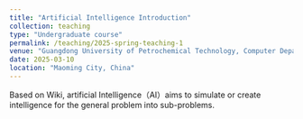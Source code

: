 ```yaml
---
title: "Artificial Intelligence Introduction"
collection: teaching
type: "Undergraduate course"
permalink: /teaching/2025-spring-teaching-1
venue: "Guangdong University of Petrochemical Technology, Computer Department"
date: 2025-03-10
location: "Maoming City, China"
---
```


Based on Wiki, artificial Intelligence（AI）aims to simulate or create intelligence for the general problem into sub-problems. 

<div style="display: none">

These consist of particular traits or capabilities that researchers expect an intelligent system to display. Except the textbook, there are several books as the references for making up the detail, such as [artificial intelligence lecture](https://www.cs.sjtu.edu.cn/~linghe.kong/%E4%BA%BA%E5%B7%A5%E6%99%BA%E8%83%BD%E8%AE%B2%E4%B9%89%E5%86%AF%E7%BF%94.pdf), [artificial intelligence
a modern approach, fourth edition](http://lib.ysu.am/disciplines_bk/efdd4d1d4c2087fe1cbe03d9ced67f34.pdf). A online neural network [example](https://playground.tensorflow.org/#activation=tanh&batchSize=10&dataset=circle&regDataset=reg-plane&learningRate=0.03&regularizationRate=0&noise=0&networkShape=4,2&seed=0.57497&showTestData=false&discretize=false&percTrainData=50&x=true&y=true&xTimesY=false&xSquared=false&ySquared=false&cosX=false&sinX=false&cosY=false&sinY=false&collectStats=false&problem=classification&initZero=false&hideText=false) showing how the data work inside the model.

[The slides](/files/2025_1_AI/0225_AI_chapter1_overview.pptx) for the first lesson at Feb 25: the overview of artificial intelligence.

[The slides](/files/2025_1_AI/0304_AI_chapter2_knowledge.pptx) for knowledge image at March 4.

[The slides](/files/2025_1_AI/0311_AI_DeductiveReasoning.pptx) about certain principles at March 11 and 18 am.

The experiment [code](/files/2025_1_AI/code/experiment0319_2.py) and input [file](/files/2025_1_AI/code/input1.txt) at March 19 pm. Please finish the [experiment report](/files/2025_1_AI/0319_AI_experimentReport1.docx) before March 26.

[The slides](/files/2025_1_AI/0318_AI_uncertaintyReasoning.ppt) on uncertain reasoning at March 18 and 20.


[The slides](/files/2025_1_AI/0320_AI_Search.ppt) for searching strategy on March 25. [The experiment](/files/2025_1_AI/0326_AI_AalgorithmReport2.docx) about solving 8 puzzle problem using [A* algorithm](/files/2025_1_AI/0325_AstarAlgorithm_8puzzle.pdf) at March 26, with 3 python codes for [DFS](/files/2025_1_AI/code/experiment0325_3DFS.py), [BFS](/files/2025_1_AI/code/experiment0325_2BFS.py) and [A* algorithm](/files/2025_1_AI/code/experiment0325_4astar.py).

[The slides](/files/2025_1_AI/0401_AI_GA.pptx) for genetic algorithm at April 1 am. [The genetic algorithm](/files/2025_1_AI/code/experiment0402GA4.py) experiment and [the report](/files/2025_1_AI/0402_AI_AalgorithmReport3.docx) would be completed on April 2 pm.

[The slides](/files/2025_1_AI/0407_AI_PSML.pptx) for expert system and [machine learning](/files/2025_1_AI/0407_AI_ML.pptx) at April 8 am on week 7th. [The linear regression experiment report](/files/2025_1_AI/0409_AI_AalgorithmReport4.docx): [module example](/files/2025_1_AI/code/experiment0409LinearR.py) and [Boston housing prize problem](/files/2025_1_AI/code/experiment0409LinearRBostonHousingPrice.py) with housing [data](/files/2025_1_AI/code/data_collections/housing.csv). 

[The slides](/files/2025_1_AI/0415_AI_neuralNetwork.pptx) for neural network and [deep learning](/files/2025_1_AI/0415_AI_deepLearning.pptx) on April 15.

[Experiment 5](/files/2025_1_AI/0416_AI_logisticRegressionReport5.docx) about logistic regression, including [the breast cancer prediction](/files/2025_1_AI/code/experiment0416LogisticRegress.py) and [the iris classification](/files/2025_1_AI/code/experiment0416LogisticRegressIris.py) using [sklearn](https://scikit-learn.org/) package, a simple logistic regression [example](/files/2025_1_AI/code/experiment0416LogisticRegressPure.py).

[Experiment 6](/files/2025_1_AI/0423_AI_KmeansReport6.docx) about Kmeans algorithm [programming code](/files/2025_1_AI/code/experiment0423Kmeans.py).

[Experiment 7](/files/2025_1_AI/0430_AI_NeuralNetworkReport7.docx) about neural network [programming code](/files/2025_1_AI/code/experiment0430NN.py). The other [example](/files/2025_1_AI/0430_AI_NN7.pdf) for NN.

[Experiment report 8](/files/2025_1_AI/0507_AI_CNNReport8.docx) on [a convolutional neural network coding execution](/files/2025_1_AI/CNN.zip).

[0524 Test](/files/0524_test_linearregress.pptx)

</div>